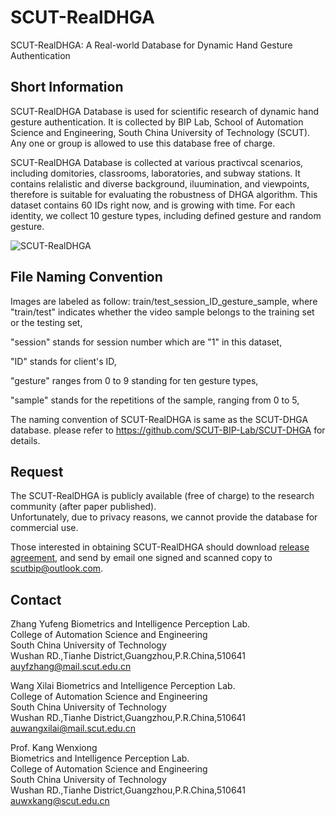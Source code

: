 # SCUT-RealDHGA
SCUT-RealDHGA: A Real-world Database for Dynamic Hand Gesture Authentication

## Short Information
SCUT-RealDHGA Database is used for scientific research of dynamic hand gesture authentication. It is collected by BIP Lab, School of Automation Science and Engineering, South China University of Technology (SCUT). Any one or group is allowed to use this database free of charge.

SCUT-RealDHGA Database is collected at various practivcal scenarios, including domitories, classrooms, laboratories, and subway stations. It contains relalistic and diverse background, iluumination, and viewpoints, therefore is suitable for evaluating the robustness of DHGA algorithm. This dataset contains 60 IDs right now, and is growing with time. For each identity, we collect 10 gesture types, including defined gesture and random gesture.

![SCUT-RealDHGA](https://github.com/SCUT-BIP-Lab/SCUT-RealDHGA/images/realdhga.png)

## File Naming Convention
Images are labeled as follow: train/test_session_ID_gesture_sample, where "train/test" indicates whether the video sample belongs to the training set or the testing set,

"session" stands for session number which are "1" in this dataset,

"ID" stands for client's ID, 

"gesture" ranges from 0 to 9 standing for ten gesture types,

"sample" stands for the repetitions of the sample, ranging from 0 to 5, 

The naming convention of SCUT-RealDHGA is same as the SCUT-DHGA database. please refer to https://github.com/SCUT-BIP-Lab/SCUT-DHGA for details.

## Request
The SCUT-RealDHGA is publicly available (free of charge) to the research community (after paper published).  
Unfortunately, due to privacy reasons, we cannot provide the database for commercial use. 

Those interested in obtaining SCUT-RealDHGA should download [release agreement](https://github.com/BIP-Lab/SCUT-RealDHGA/blob/master/SCUT%20FV%20Presentation%20Attack%20Database%20Release%20Agreement.pdf), and send by email one signed and scanned copy to scutbip@outlook.com.

<!-- While reporting results using the SCUT-RealDHGA, please cite the following article:  
@ARTICLE{10654331,
  author={Zhang, Yufeng and Kang, Wenxiong and Song, Wenwei},
  journal={IEEE Transactions on Information Forensics and Security}, 
  title={Robust and Accurate Hand Gesture Authentication With Cross-Modality Local-Global Behavior Analysis}, 
  year={2024},
  volume={19},
  number={},
  pages={8630-8643},
  keywords={Authentication;Videos;Feature extraction;Physiology;Robustness;Lighting;Spatiotemporal phenomena;Biometrics;hand gesture authentication;multimodal fusion;spatiotemporal analysis;behavioral characteristic representation},
  doi={10.1109/TIFS.2024.3451367}} -->


## Contact
Zhang Yufeng
Biometrics and Intelligence Perception Lab.  
College of Automation Science and Engineering  
South China University of Technology  
Wushan RD.,Tianhe District,Guangzhou,P.R.China,510641  
auyfzhang@mail.scut.edu.cn

Wang Xilai
Biometrics and Intelligence Perception Lab.  
College of Automation Science and Engineering  
South China University of Technology  
Wushan RD.,Tianhe District,Guangzhou,P.R.China,510641  
auwangxilai@mail.scut.edu.cn

Prof. Kang Wenxiong  
Biometrics and Intelligence Perception Lab.  
College of Automation Science and Engineering  
South China University of Technology  
Wushan RD.,Tianhe District,Guangzhou,P.R.China,510641  
auwxkang@scut.edu.cn

